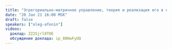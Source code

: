 ```yaml
---
title: "Эгрегориально-матричное управление, теория и реализация его в жизни"
date: "20 Jan 21 16:00 MSK"
draft: false
speakers: ["oleg-afonin"]  
videos:
  доклад: ZZ2Sjrl8TOE
  обсуждение доклада: ip_00HwFyUQ
--- 
```

